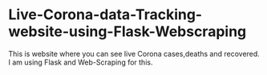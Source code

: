 # Live-Corona-data-Tracking-website-using-Flask-Webscraping
This is website where you can see live Corona cases,deaths and recovered. I am using Flask and Web-Scraping for this.

